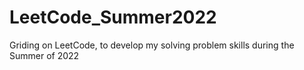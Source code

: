 # LeetCode_Summer2022
Griding on LeetCode, to develop my solving problem skills during the Summer of 2022
